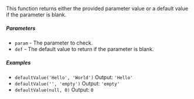 This function returns either the provided parameter value or a default value if the parameter is blank.

##### Parameters
* `param` - The parameter to check.
* `def` - The default value to return if the parameter is blank.

##### Examples
* `defaultValue('Hello', 'World')` Output: `'Hello'`
* `defaultValue('', 'empty')` Output: `'empty'`
* `defaultValue(null, 0)` Output: `0`
